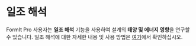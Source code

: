 # 일조 해석

FormIt Pro 사용자는 **일조 해석** 기능을 사용하여 설계의 **태양 및 에너지 영향**을 연구할 수 있습니다. 일조 해석에 대한 자세한 내용 및 사용 방법은 [여기](https://windows.help.formit.autodesk.com/v/korean/formit-primer/part-ii/2.9-solar-and-insight-energy-analysis)에서 확인하십시오.
